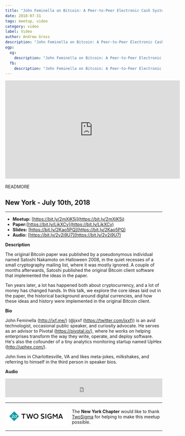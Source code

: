 ```yaml
---
title: "John Feminella on Bitcoin: A Peer-to-Peer Electronic Cash System"
date: 2018-07-31
tags: meetup, video
category: video
label: Video
author: Andrew Gross
description: "John Feminella on Bitcoin: A Peer-to-Peer Electronic Cash System"
ogp:
  og:
    description: "John Feminella on Bitcoin: A Peer-to-Peer Electronic Cash System"
  fb:
    description: "John Feminella on Bitcoin: A Peer-to-Peer Electronic Cash System"
---
```


<iframe class="video" width="560" height="315" src="https://www.youtube.com/embed/_f0InNXa69Q" frameborder="0" allowfullscreen></iframe>

READMORE

## New York - July 10th, 2018

****

* **Meetup:** [https://bit.ly/2mXiK5j](https://bit.ly/2mXiK5j)
* **Paper:**[https://bit.ly/LjkXCv](https://bit.ly/LjkXCv)
* **Slides:** [https://bit.ly/2Kao5PQ](https://bit.ly/2Kao5PQ)
* **Audio:** [https://bit.ly/2v2i9U7](https://bit.ly/2v2i9U7)

**Description**

The original Bitcoin paper was published by a pseudonymous individual named Satoshi Nakamoto on Halloween 2008, in the quiet recesses of a small cryptography mailing list, where it was mostly ignored. A couple of months afterwards, Satoshi published the original Bitcoin client software that implemented the ideas in the paper.

Ten years later, a lot has happened both about cryptocurrency, and a lot of money has changed hands. In this talk, we explore the core ideas laid out in the paper, the historical background around digital currencies, and how these ideas and history were implemented in the original Bitcoin client.

**Bio**

John Feminella (http://jxf.me/) (@jxxf (https://twitter.com/jxxf)) is an avid technologist, occasional public speaker, and curiosity advocate. He serves as an advisor to Pivotal (https://pivotal.io/), where he works on helping enterprises transform the way they write, operate, and deploy software. He's also the cofounder of a tiny analytics monitoring startup named UpHex (http://uphex.com/).

John lives in Charlottesville, VA and likes meta-jokes, milkshakes, and referring to himself in the third person in speaker bios.

**Audio**

<iframe width="100%" height="60" src="https://www.mixcloud.com/widget/iframe/?hide_cover=1&mini=1&feed=%2Fpaperswelove%2Fjohn-feminella-on-bitcoin-a-peer-to-peer-electronic-cash-system%2F" frameborder="0" ></iframe>

---

<p style="display: flex; flex-direction: row; justify-content: center; align-items: center;">
  <a href="https://www.twosigma.com/"><img src="/images/TwoSigma_RGB.jpg" alt="TwoSigma" title="TwoSigma - Platinum Sponsor of Papers We Love NYC" style="width: 200px; margin: 0 1em 0 0;"></a> <span style="flex: 1;">The <strong>New York Chapter</strong> would like to thank <a href="https://www.twosigma.com">TwoSigma</a> for helping to make this meetup possible.</span>
</p>

---
